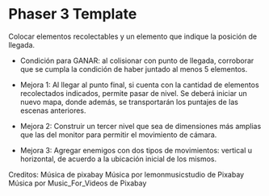 # Phaser 3 Template

Colocar elementos recolectables y un elemento que indique la posición de llegada.

- Condición para GANAR: al colisionar con punto de llegada, corroborar que se cumpla la condición de haber juntado al menos 5 elementos.

- Mejora 1: Al llegar al punto final, si cuenta con la cantidad de elementos recolectados indicados, permite pasar de nivel. Se deberá iniciar un nuevo mapa, donde además, se transportarán los puntajes de las escenas anteriores.

- Mejora 2: Construir un tercer nivel que sea de dimensiones más amplias que las del monitor para permitir el movimiento de cámara.

- Mejora 3: Agregar enemigos con dos tipos de movimientos: vertical u horizontal, de acuerdo a la ubicación inicial de los mismos.

Creditos:
Música de pixabay
Música por  lemonmusicstudio de Pixabay
Música por  Music_For_Videos de Pixabay